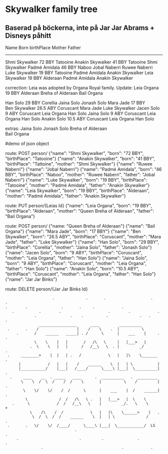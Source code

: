 # Skywalker family tree

## Baserad på böckerna, inte på Jar Jar Abrams + Disneys påhitt

Name                Born            birthPlace      Mother              Father
---                 -------         ----------      -------             -------
Shmi Skywalker      72 BBY          Tatooine
Anakin Skywalker    41 BBY          Tatooine        Shmi Skywalker
Padmé Amidala       46 BBY          Naboo           Jobal Naberri       Ruwee Naberri
Luke Skywalker      19 BBY          Tatooine        Padmé Amidala       Anakin Skywalker
Leia Skywalker      19 BBY          Alderaan        Padmé Amidala       Anakin Skywalker

correction: Leia was adopted by Organa Royal family.
Update: 
Leia Organa         19 BBY          Alderaan        Breha of Alderaan   Bail Organa

Han Solo            29 BBY          Corellia        Jaina Solo          Jonash Solo
Mara Jade           17 BBY                          
Ben Skywalker       26.5 ABY        Coruscant       Mara Jade           Luke Skywalker
Jacen  Solo         9 ABY           Coruscant       Leia Organa         Han Solo
Jaina Solo          9 ABY           Coruscant       Leia Organa         Han Solo
Anakin Solo         10.5 ABY        Coruscant       Leia Organa         Han Solo

extras:
Jaina Solo
Jonash Solo
Breha of Alderaan   
Bail Organa

#demo of json object

route: POST person/
{"name": "Shmi Skywalker", "born": "72 BBY", "birthPlace": "Tatooine"}
{"name": "Anakin Skywalker", "born": "41 BBY", "birthPlace": "Tattoine", "mother": "Shmi Skywalker"}
{"name": "Ruwee Naberri"}
{"name": "Jobal Naberri"}
{"name": "Padmé Amidala", "born": "46 BBY", "birthPlace": "Naboo", "mother": "Ruwee Naberri", "father": "Jobal Naberri"}
{"name": "Luke Skywalker", "born": "19 BBY", "birthPlace": "Tatooine", "mother": "Padmé Amidala", "father": "Anakin Skywalker"}
{"name": "Leia Skywalker", "born": "19 BBY", "birthPlace": "Alderaan", "mother": "Padmé Amidala", "father": "Anakin Skywalker"}

route: PUT person/{Leias Id}
{"name": "Leia Organa", "born": "19 BBY", "birthPlace": "Alderaan", "mother": "Queen Breha of Alderaan", "father": "Bail Organa"}

route: POST person/
{"name: "Queen Breha of Alderaan"}
{"name": "Bail Organa"}
{"name": "Mara Jade", "born": "17 BBY"}
{"name": "Ben Skywalker", "born": "26.5 ABY", "birthPlace": "Coruscant", "mother": "Mara Jade", "father": "Luke Skywalker"}
{"name": "Han Solo", "born": "29 BBY", "birthPlace": "Corellia", "mother": "Jaina Solo", "father": "Jonash Solo"}
{"name": "Jacen Solo", "born": "9 ABY", "birthPlace": "Coruscant", "mother": "Leia Organa", "father": "Han Solo"}
{"name": "Jaina Solo", "born": "9 ABY", "birthPlace": "Coruscant", "mother": "Leia Organa", "father": "Han Solo"}
{"name": "Anakin Solo", "born": "10.5 ABY", "birthPlace": "Coruscant", "mother": "Leia Organa", "father": "Han Solo"}
{"name": "Jar Jar Binks"}

route: DELETE person/{Jar Jar Binks Id}


```
                     .              .       .                    .      .
.        .               .       .     .            .
   .           .        .                     .        .            .
             .               .    .          .              .   .         .
               _________________      ____         __________
 .       .    /                 |    /    \    .  |          \
     .       /    ______   _____| . /      \      |    ___    |     .     .
             \    \    |   |       /   /\   \     |   |___>   |
           .  \    \   |   |      /   /__\   \  . |         _/               .
 .     ________>    |  |   | .   /            \   |   |\    \_______    .
      |            /   |   |    /    ______    \  |   | \           |
      |___________/    |___|   /____/      \____\ |___|  \__________|    .
  .     ____    __  . _____   ____      .  __________   .  _________
       \    \  /  \  /    /  /    \       |          \    /         |      .
        \    \/    \/    /  /      \      |    ___    |  /    ______|  .
         \              /  /   /\   \ .   |   |___>   |  \    \
   .      \            /  /   /__\   \    |         _/.   \    \            +
           \    /\    /  /            \   |   |\    \______>    |   .
            \  /  \  /  /    ______    \  |   | \              /          .
 .       .   \/    \/  /____/      \____\ |___|  \____________/  LS
                               .                                        .
     .                           .         .               .                 .
                .                                   .            .

```